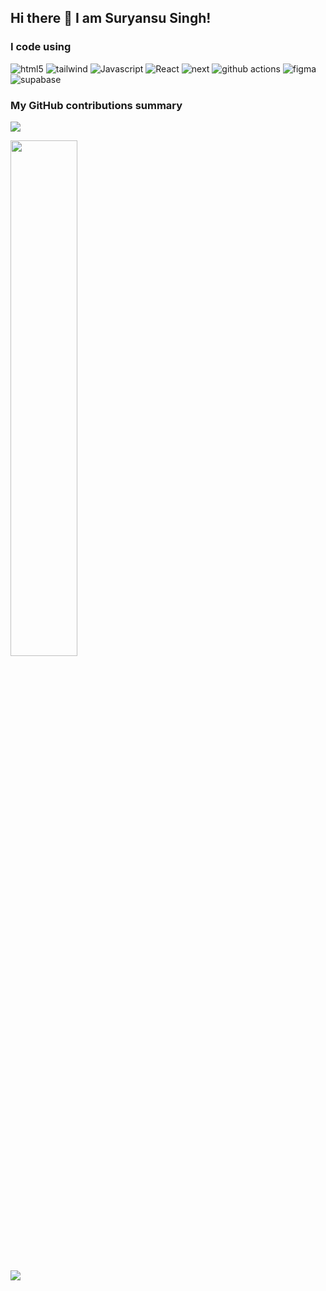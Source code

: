 ## Hi there 👋 I am Suryansu Singh!


<h3>I code using</h3>
<p>
  <img alt="html5" src="https://img.shields.io/badge/-HTML5-E34F26?style=flat-square&logo=html5&logoColor=white" />
  <img alt="tailwind" src="https://img.shields.io/badge/tailwindcss-0F172A?&logo=tailwindcss" />
  <img alt="Javascript" src="https://img.shields.io/badge/-javascript-f7df1c?style=flat-square&logo=javascript&logoColor=black" />
  <img alt="React" src="https://img.shields.io/badge/-React-45b8d8?style=flat-square&logo=react&logoColor=white" />
  <img alt="next" src="https://img.shields.io/badge/next.js-000000?style=flat-square&logo=nextdotjs&logoColor=white" />
  <img alt="github actions" src="https://img.shields.io/badge/-Github_Actions-2088FF?style=flat-square&logo=github-actions&logoColor=white" />
  <img alt="figma" src="https://img.shields.io/badge/Figma-F24E1E?style=flat-square&logo=Figma&logoColor=FFFFFF" />
  <img alt="supabase" src="https://img.shields.io/badge/Supabase-green?style=flat-square&logo=Supabase&logoColor=FFFFFF" />
  
</p>

<h3>My GitHub contributions summary</h3>

![](https://nirzak-streak-stats.vercel.app/?user=Hyperion147&theme=dark&hide_border=false)
<br/>

<img width="46%" src="https://github-readme-stats.vercel.app/api?username=Hyperion147&show_icons=true&theme=dark&count_private=true&text_color=d3d3d3&icon_color=00E6FE&title_color=00E6FE" /></a>

![](https://github-readme-stats.vercel.app/api/top-langs/?username=Hyperion147&theme=dark&hide_border=false&include_all_commits=false&count_private=false&layout=compact)
<!--
**Hyperion147/Hyperion147** is a ✨ _special_ ✨ repository because its `README.md` (this file) appears on your GitHub profile.

Here are some ideas to get you started:

- 🔭 I’m currently working on ...
- 🌱 I’m currently learning ...
- 👯 I’m looking to collaborate on ...
- 🤔 I’m looking for help with ...
- 💬 Ask me about ...
- 📫 How to reach me: ...
- 😄 Pronouns: ...
- ⚡ Fun fact: ...
-->
